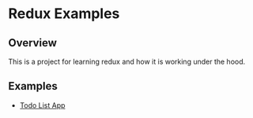 # Redux Examples

## Overview
This is a project for learning redux and how it is working under the hood.

## Examples
- [Todo List App](https://github.com/reactHong/redux-examples/tree/main/TodoList)
